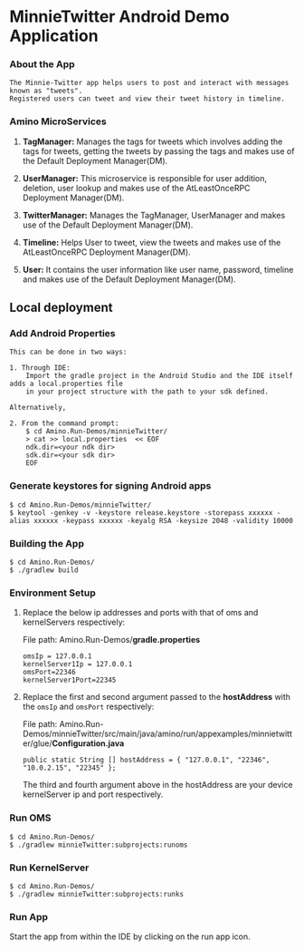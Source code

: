 # MinnieTwitter Android Demo Application

### About the App
```
The Minnie-Twitter app helps users to post and interact with messages known as "tweets".
Registered users can tweet and view their tweet history in timeline.
```
### Amino MicroServices

1. **TagManager:**
    Manages the tags for tweets which involves adding the tags for tweets,
    getting the tweets by passing the tags and makes use of the Default Deployment Manager(DM).

2. **UserManager:**
    This microservice is responsible for user addition, deletion, user lookup and makes use of the AtLeastOnceRPC
    Deployment Manager(DM).

3. **TwitterManager:**
   Manages the TagManager, UserManager and makes use of the Default Deployment Manager(DM).

4. **Timeline:**
    Helps User to tweet, view the tweets and makes use of the AtLeastOnceRPC Deployment Manager(DM).

5. **User:**
   It contains the user information like user name, password, timeline and makes use of the Default Deployment Manager(DM).

## Local deployment

### Add Android Properties
```shell
This can be done in two ways:

1. Through IDE:
    Import the gradle project in the Android Studio and the IDE itself adds a local.properties file
    in your project structure with the path to your sdk defined.

Alternatively,

2. From the command prompt:
    $ cd Amino.Run-Demos/minnieTwitter/
    > cat >> local.properties  << EOF
    ndk.dir=<your ndk dir>
    sdk.dir=<your sdk dir>
    EOF
```

### Generate keystores for signing Android apps
```
$ cd Amino.Run-Demos/minnieTwitter/
$ keytool -genkey -v -keystore release.keystore -storepass xxxxxx -alias xxxxxx -keypass xxxxxx -keyalg RSA -keysize 2048 -validity 10000
```
### Building the App
```
$ cd Amino.Run-Demos/
$ ./gradlew build
```
### Environment Setup
1. Replace the below ip addresses and ports with that of oms and kernelServers respectively:

    File path: Amino.Run-Demos/**gradle.properties**
    ```
    omsIp = 127.0.0.1
    kernelServer1Ip = 127.0.0.1
    omsPort=22346
    kernelServer1Port=22345
    ```

2.  Replace the first and second argument passed to the **hostAddress** with the ```omsIp``` and ```omsPort``` respectively:

    File path: Amino.Run-Demos/minnieTwitter/src/main/java/amino/run/appexamples/minnietwitter/glue/**Configuration.java**
    ```
    public static String [] hostAddress = { "127.0.0.1", "22346", "10.0.2.15", "22345" };
    ```
    The third and fourth argument above in the hostAddress are your device kernelServer ip and port respectively.

### Run OMS
```
$ cd Amino.Run-Demos/
$ ./gradlew minnieTwitter:subprojects:runoms
```
### Run KernelServer
```
$ cd Amino.Run-Demos/
$ ./gradlew minnieTwitter:subprojects:runks
```

### Run App
   Start the app from within the IDE by clicking on the run app icon.